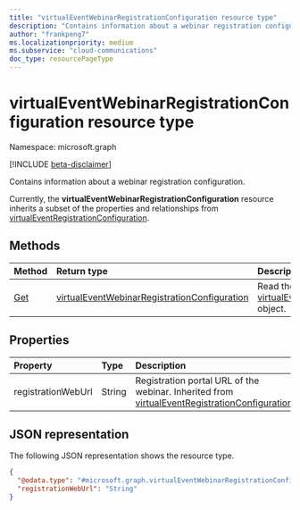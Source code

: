 ```yaml
---
title: "virtualEventWebinarRegistrationConfiguration resource type"
description: "Contains information about a webinar registration configuration."
author: "frankpeng7"
ms.localizationpriority: medium
ms.subservice: "cloud-communications"
doc_type: resourcePageType
---
```


# virtualEventWebinarRegistrationConfiguration resource type

Namespace: microsoft.graph

[!INCLUDE [beta-disclaimer](../../includes/beta-disclaimer.md)]

Contains information about a webinar registration configuration.

Currently, the **virtualEventWebinarRegistrationConfiguration** resource inherits a subset of the properties and relationships from [virtualEventRegistrationConfiguration](../resources/virtualeventregistrationconfiguration.md).

## Methods

|Method|Return type|Description|
|:---|:---|:---|
| [Get](../api/virtualeventwebinarregistrationconfiguration-get.md) | [virtualEventWebinarRegistrationConfiguration](../resources/virtualeventwebinarregistrationconfiguration.md) | Read the properties and relationships of a [virtualEventWebinarRegistrationConfiguration](../resources/virtualeventwebinarregistrationconfiguration.md) object. |

## Properties

|Property|Type|Description|
|:---|:---|:---|
| registrationWebUrl | String | Registration portal URL of the webinar. Inherited from [virtualEventRegistrationConfiguration](../resources/virtualeventregistrationconfiguration.md). |

## JSON representation

The following JSON representation shows the resource type.

<!-- {
  "blockType": "resource",
  "keyProperty": "id",
  "@odata.type": "microsoft.graph.virtualEventWebinarRegistrationConfiguration",
  "baseType": "microsoft.graph.virtualEventRegistrationConfiguration",
  "openType": false
}
-->
``` json
{
  "@odata.type": "#microsoft.graph.virtualEventWebinarRegistrationConfiguration",
  "registrationWebUrl": "String"
}
```
